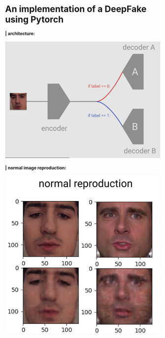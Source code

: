 # An implementation of a DeepFake using Pytorch

#### | architecture:
![architecture](readme_images/architecture.png)

#### | normal image reproduction:
![reproduced](readme_images/normal_reproduced.png)

